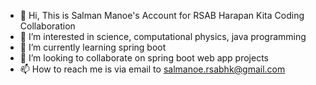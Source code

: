 - 👋 Hi, This is Salman Manoe's Account for RSAB Harapan Kita Coding Collaboration
- 👀 I’m interested in science, computational physics, java programming
- 🌱 I’m currently learning spring boot
- 💞️ I’m looking to collaborate on spring boot web app projects
- 📫 How to reach me is via email to salmanoe.rsabhk@gmail.com

<!---
salmanoersabhk/salmanoersabhk is a ✨ special ✨ repository because its `README.md` (this file) appears on your GitHub profile.
You can click the Preview link to take a look at your changes.
--->
